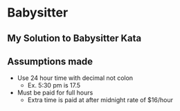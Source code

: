 # Babysitter

## My Solution to Babysitter Kata

## Assumptions made
 - Use 24 hour time with decimal not colon
 	- Ex. 5:30 pm is 17.5
 - 	Must be paid for full hours
 	- Extra time is paid at after midnight rate of $16/hour